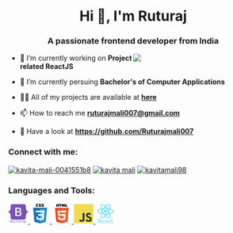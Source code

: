 <h1 align="center">Hi 👋, I'm Ruturaj</h1>
<h3 align="center">A passionate frontend developer from India</h3>
<p> <img align="right" src="https://cdn.dribbble.com/users/926537/screenshots/4502924/media/18181eb39eec9784db256e246954adba.gif" width="50%" height="auto" margin-right="50px">
  
- 🔭 I’m currently working on **Project related ReactJS**

- 🌱 I’m currently persuing **Bachelor's of Computer Applications**

- 👨‍💻 All of my projects are available at [**here**](https://github.com/Ruturajmali007)

- 📫 How to reach me **ruturajmali007@gmail.com**

- 📄 Have a look at **https://github.com/Ruturajmali007**



</p>



<h3 align="left">Connect with me:</h3>
<p align="left">
<a href="https://www.linkedin.com/in/ruturaj-mali-68728822b/" target="blank"><img align="center" src="https://raw.githubusercontent.com/rahuldkjain/github-profile-readme-generator/master/src/images/icons/Social/linked-in-alt.svg" alt="kavita-mali-0041551b8" height="30" width="40" /></a>
<a href="https://www.facebook.com/ruturaj.mali.940" target="blank"><img align="center" src="https://raw.githubusercontent.com/rahuldkjain/github-profile-readme-generator/master/src/images/icons/Social/facebook.svg" alt="kavita mali" height="30" width="40" /></a>
<a href="https://www.instagram.com/__ruturaj009__/" target="blank"><img align="center" src="https://raw.githubusercontent.com/rahuldkjain/github-profile-readme-generator/master/src/images/icons/Social/instagram.svg" alt="kavitamali98" height="30" width="40" /></a>
</p>

<h3 align="left">Languages and Tools:</h3>
<p align="left"> 
  <a href="https://getbootstrap.com" target="_blank"> 
    <img src="https://raw.githubusercontent.com/devicons/devicon/master/icons/bootstrap/bootstrap-plain-wordmark.svg" alt="bootstrap" width="40" height="40"/> 
  </a> 
  <a href="https://www.w3schools.com/css/" target="_blank">
    <img src="https://raw.githubusercontent.com/devicons/devicon/master/icons/css3/css3-original-wordmark.svg" alt="css3" width="40" height="40"/> 
  </a> 
  <a href="https://www.w3.org/html/" target="_blank"> 
    <img src="https://raw.githubusercontent.com/devicons/devicon/master/icons/html5/html5-original-wordmark.svg" alt="html5" width="40" height="40"/>
  </a> 
  <a href="https://developer.mozilla.org/en-US/docs/Web/JavaScript" target="_blank"> 
    <img src="https://raw.githubusercontent.com/devicons/devicon/master/icons/javascript/javascript-original.svg" alt="javascript" width="40" height="40"/> 
  </a> 
  <a href="https://reactjs.org/" target="_blank"> 
    <img src="https://raw.githubusercontent.com/devicons/devicon/master/icons/react/react-original-wordmark.svg" alt="react" width="40" height="40"/> 
  </a> 
</p>
